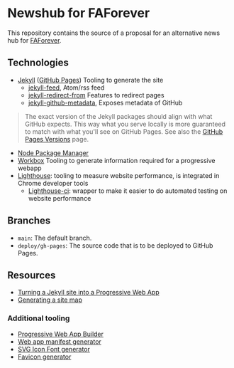 # Newshub for FAForever

This repository contains the source of a proposal for an alternative news hub for [FAForever](https://faforever.com/).

## Technologies

- [Jekyll](https://jekyllrb.com/) ([GitHub Pages](https://pages.github.com/)) Tooling to generate the site
  - [jekyll-feed](https://github.com/jekyll/jekyll-feed), Atom/rss feed
  - [jekyll-redirect-from](https://github.com/jekyll/jekyll-redirect-from) Features to redirect pages
  - [jekyll-github-metadata](https://github.com/jekyll/github-metadata), Exposes metadata of GitHub

> The exact version of the Jekyll packages should align with what GitHub expects. This way what you serve locally is more guaranteed to match with what you'll see on GitHub Pages. See also the [GitHub Pages Versions](https://pages.github.com/versions/) page.

- [Node Package Manager](https://nodejs.org/en/download/package-manager)
- [Workbox](https://fredrickb.com/2019/07/25/turning-jekyll-site-into-a-progressive-web-app/) Tooling to generate information required for a progressive webapp
- [Lighthouse](https://github.com/GoogleChrome/lighthouse): tooling to measure website performance, is integrated in Chrome developer tools
  - [Lighthouse-ci](https://github.com/GoogleChrome/lighthouse-ci): wrapper to make it easier to do automated testing on website performance

## Branches

- `main`: The default branch.
- `deploy/gh-pages`: The source code that is to be deployed to GitHub Pages.

## Resources

- [Turning a Jekyll site into a Progressive Web App](https://fredrickb.com/2019/07/25/turning-jekyll-site-into-a-progressive-web-app/)
- [Generating a site map](https://independent-software.com/generating-a-sitemap-xml-with-jekyll-without-a-plugin.html)

### Additional tooling

- [Progressive Web App Builder](https://www.pwabuilder.com/)
- [Web app manifest generator](https://app-manifest.firebaseapp.com/)
- [SVG Icon Font generator](https://icomoon.io/app)
- [Favicon generator](https://realfavicongenerator.net/)
